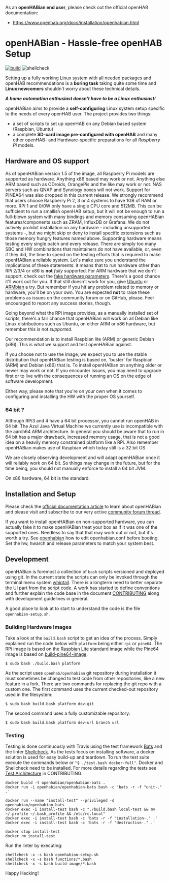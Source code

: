 ﻿As an **openHABian end user**, please check out the official openHAB documentation:  
-   <https://www.openhab.org/docs/installation/openhabian.html>

# openHABian - Hassle-free openHAB Setup
[![build](https://travis-ci.org/openhab/openhabian.svg?branch=master)](https://travis-ci.com/github/openhab/openhabian)
![shellcheck](https://github.com/openhab/openhabian/workflows/shellcheck/badge.svg?branch=master)

Setting up a fully working Linux system with all needed packages and openHAB recommendations is a **boring task** taking quite some time and **Linux newcomers** shouldn't worry about these technical details.

***A home automation enthusiast doesn't have to be a Linux enthusiast!***

openHABian aims to provide a **self-configuring** Linux system setup specific to the needs of every openHAB user.
The project provides two things:

*   a set of scripts to set up openHAB on any Debian based system (Raspbian, Ubuntu)
*   a complete **SD-card image pre-configured with openHAB** and many other openHAB- and Hardware-specific preparations for all *Raspberry Pi* models.

## Hardware and OS support
As of openHABian version 1.5 of the image, all Raspberry Pi models are supported as hardware.
Anything x86 based may work or not. Anything else ARM based such as ODroids, OrangePis and the like may work or not.
NAS servers such as QNAP and Synology boxes will not work. Support for PINEA64 was also dropped in this current release.
We strongly recommend that users choose Raspberry Pi 2, 3 or 4 systems to have 1GB of RAM or more. RPi 1 and 0/0W only have a single CPU core and 512MB. This can be sufficient to run a smallish openHAB setup, but it will not be enough to run a full-blown system with many bindings and memory consuming openHABian features/components such as ZRAM, InfluxDB or Grafana.
We do not actively prohibit installation on any hardware - including unsupported systems -, but we might skip or deny to install specific extensions such as those memory hungry features named above.
Supporting hardware means testing every single patch and every release. There are simply too many SBC and HW combinations that maintainers do not have available, or, even if they did, the time to spend on the testing efforts that is required to make openHABian a reliable system.
Let's make sure you understand the implications of these statements: it means that to run hardware other than RPi 2/3/4 or x86 is **not** _fully_ supported.
For ARM hardware that we don't support, check out the [fake hardware parameters](openhabian.md/#fake-hardware-mode).
There's a good chance it'll work out for you. If that still doesn't work for you, give [Ubuntu](https://ubuntu.com/download/iot) or [ARMbian](https://www.armbian.com/) a try.
But remember if you hit any problem related to memory or hardware, you'll be on your own. You are expected **not** to raise these problems as issues on the community forum or on GitHub, please. Feel encouraged to report any success stories, though.

Going beyond what the RPi image provides, as a manually installed set of scripts, there's a fair chance that openHABian will work on all Debian like Linux distributions such as Ubuntu, on either ARM or x86 hardware, but remember this is not _supported_.

Our recommendation is to install Raspbian lite (ARM) or generic Debian (x86). This is what we support and test openHABian against.

If you choose not to use the image, we expect you to use the stable distribution that openHABian testing is based on, 'buster' for Raspbian (ARM) and Debian (x86) that is.
To install openHABian on anything older or newer may work or not. If you encounter issues, you may need to upgrade first or to live with the consequences of running an OS on the edge of software development.

Either way, please note that you're on your own when it comes to configuring and installing the HW with the proper OS yourself.

### 64 bit ?
Although RPi3 and 4 have a 64 bit processor, you cannot run openHAB in 64 bit.
The Azul Java Virtual Machine we currently use is incompatible with the aarch64 ARM architecture.
In general you should be aware that to run in 64 bit has a major drawback, increased memory usage, that is not a good idea on a heavily memory constrained platform like a RPi.
Also remember openHABian makes use of Raspbian which today still is a 32 bit OS.

We are closely observing development and will adapt openHABian once it will reliably work on 64 bit.
So things may change in the future, but for the time being, you should not manually enforce to install a 64 bit JVM.

On x86 hardware, 64 bit is the standard.

## Installation and Setup
Please check the [official documentation article](https://www.openhab.org/docs/installation/openhabian.html) to learn about openHABian and please visit and subscribe to our very active [community forum thread](https://community.openhab.org/t/13379).

If you want to install openHABian on non-supported hardware, you can actually fake it to make openHABian treat your box as if it was one of the supported ones. Needless to say that that may work out or not, but it's worth a try.
See [openhabian](openhabian.md) how to edit openhabian.conf before booting. Set the hw, hwarch and release parameters to match your system best.

## Development
openHABian is foremost a collection of `bash` scripts versioned and deployed using git. In the current state the scripts can only be invoked through the terminal menu system [whiptail](https://en.wikibooks.org/wiki/Bash_Shell_Scripting/Whiptail). There is a longterm need to better separate the UI part from the script code. A work has started to define conventions and further explain the code base in the document [CONTRIBUTING](CONTRIBUTING.md) along with development guidelines in general.

A good place to look at to start to understand the code is the file `openhabian-setup.sh`.

### Building Hardware Images
Take a look at the `build.bash` script to get an idea of the process.
Simply explained run the code below with `platform` being either `rpi` or `pine64`. The RPi image is based on the [Raspbian Lite](https://www.raspberrypi.org/downloads/raspbian) standard image while the Pine64 image is based on [build-pine64-image](https://github.com/longsleep/build-pine64-image).
```
$ sudo bash ./build.bash platform
```
As the script uses `openhab/openhabian` git repository during installation it must sometimes be changed to test code from other repositories, like a new feature in a fork. There are two commands for replacing the git repo with a custom one. The first command uses the current checked-out repository used in the filesystem:
```
$ sudo bash build.bash platform dev-git
```
The second command uses a fully customizable repository:
```
$ sudo bash build.bash platform dev-url branch url
```

### Testing
Testing is done continuously with Travis using the test framework [Bats](https://github.com/bats-core/bats-core) and the linter [Shellcheck](https://www.shellcheck.net/).  As the tests focus on installing software, a docker solution is used for easy build-up and teardown. To run the test suite execute the commands below or `"$ ./test.bash docker-full"`. Docker and Shellcheck need to be installed. For more details regarding the tests see [Test Architecture](https://github.com/openhab/openhabian/blob/master/CONTRIBUTING.md#test-architecture) in CONTRIBUTING.

```
docker build -t openhabian/openhabian-bats .
docker run -i openhabian/openhabian-bats bash -c 'bats -r -f "unit-." .'

docker run --name "install-test" --privileged -d openhabian/openhabian-bats
docker exec -i install-test bash -c "./build.bash local-test && mv ~/.profile ~/.bash_profile && /etc/rc.local"                                                
docker exec -i install-test bash -c 'bats -r -f "installation-." .'
docker exec -i install-test bash -c 'bats -r -f "destructive-." .'

docker stop install-test
docker rm install-test
```
Run the linter by executing:
```
shellcheck -x -s bash openhabian-setup.sh
shellcheck -x -s bash functions/*.bash
shellcheck -x -s bash build-image/*.bash
```


Happy Hacking!
